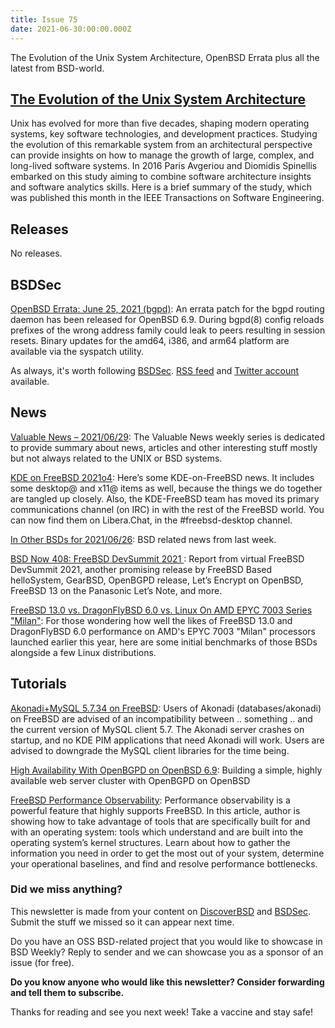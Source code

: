 ```yaml
---
title: Issue 75
date: 2021-06-30:00:00.000Z
---
```


The Evolution of the Unix System Architecture, OpenBSD Errata plus all the latest from BSD-world.

<!-- more -->


## [The Evolution of the Unix System Architecture](https://www.spinellis.gr/blog/20210618/index.html?utm_source=bsdweekly)

Unix has evolved for more than five decades, shaping modern operating systems, key software technologies, and development practices. Studying the evolution of this remarkable system from an architectural perspective can provide insights on how to manage the growth of large, complex, and long-lived software systems. In 2016 Paris Avgeriou and Diomidis Spinellis embarked on this study aiming to combine software architecture insights and software analytics skills. Here is a brief summary of the study, which was published this month in the IEEE Transactions on Software Engineering.

## Releases

No releases.

## BSDSec

[OpenBSD Errata: June 25, 2021 (bgpd)](https://bsdsec.net/articles/openbsd-errata-june-25-2021-bgpd?utm_source=bsdweekly): An errata patch for the bgpd routing daemon has been released for OpenBSD 6.9. During bgpd(8) config reloads prefixes of the wrong address family could leak to peers resulting in session resets. Binary updates for the amd64, i386, and arm64 platform are available via the syspatch utility.

As always, it's worth following [BSDSec](https://bsdsec.net). [RSS feed](https://bsdsec.net/articles.atom) and [Twitter account](https://twitter.com/bsdsec) available.

## News

[Valuable News – 2021/06/29](https://vermaden.wordpress.com/2021/06/29/valuable-news-2021-06-29/?utm_source=bsdweekly): The Valuable News weekly series is dedicated to provide summary about news, articles and other interesting stuff mostly but not always related to the UNIX or BSD systems.

[KDE on FreeBSD 2021o4](https://euroquis.nl/freebsd/2021/06/27/freebsd-o4.html?utm_source=bsdweekly): Here’s some KDE-on-FreeBSD news. It includes some desktop@ and x11@ items as well, because the things we do together are tangled up closely. Also, the KDE-FreeBSD team has moved its primary communications channel (on IRC) in with the rest of the FreeBSD world. You can now find them on Libera.Chat, in the #freebsd-desktop channel.

[In Other BSDs for 2021/06/26](https://www.dragonflydigest.com/2021/06/26/25870.html?utm_source=bsdweekly): BSD related news from last week.

[BSD Now 408: FreeBSD DevSummit 2021 ](https://www.bsdnow.tv/408?utm_source=bsdweekly): Report from virtual FreeBSD DevSummit 2021, another promising release by FreeBSD Based helloSystem, GearBSD, OpenBGPD release, Let’s Encrypt on OpenBSD, FreeBSD 13 on the Panasonic Let’s Note, and more.

[FreeBSD 13.0 vs. DragonFlyBSD 6.0 vs. Linux On AMD EPYC 7003 Series "Milan"](https://www.phoronix.com/scan.php?page=article&item=bsd-epyc-milan&num=1&utm_source=bsdweekly): For those wondering how well the likes of FreeBSD 13.0 and DragonFlyBSD 6.0 performance on AMD's EPYC 7003 "Milan" processors launched earlier this year, here are some initial benchmarks of those BSDs alongside a few Linux distributions.
## Tutorials

[Akonadi+MySQL 5.7.34 on FreeBSD](https://euroquis.nl/kde/2021/06/27/akonadi.html?utm_source=bsdweekly): Users of Akonadi (databases/akonadi) on FreeBSD are advised of an incompatibility between .. something .. and the current version of MySQL client 5.7. The Akonadi server crashes on startup, and no KDE PIM applications that need Akonadi will work. Users are advised to downgrade the MySQL client libraries for the time being.

[High Availability With OpenBGPD on OpenBSD 6.9](http://kernelpanic.life/software/high-availability-with-openbgpd-on-openbsd.html?utm_source=bsdweekly): Building a simple, highly available web server cluster with OpenBGPD on OpenBSD

[FreeBSD Performance Observability](https://klarasystems.com/articles/freebsd-performance-observability/?utm_source=bsdweekly): Performance observability is a powerful feature that highly supports FreeBSD. In this article, author is showing how to take advantage of tools that are specifically built for and with an operating system: tools which understand and are built into the operating system’s kernel structures. Learn about how to gather the information you need in order to get the most out of your system, determine your operational baselines, and find and resolve performance bottlenecks.

### Did we miss anything?

This newsletter is made from your content on [DiscoverBSD](https://discoverbsd.com) and [BSDSec](https://bsdsec.net). Submit the stuff we missed so it can appear next time.

Do you have an OSS BSD-related project that you would like to showcase in BSD Weekly? Reply to sender and we can showcase you as a sponsor of an issue (for free).

**Do you know anyone who would like this newsletter? Consider forwarding and tell them to subscribe.**

Thanks for reading and see you next week! Take a vaccine and stay safe!
